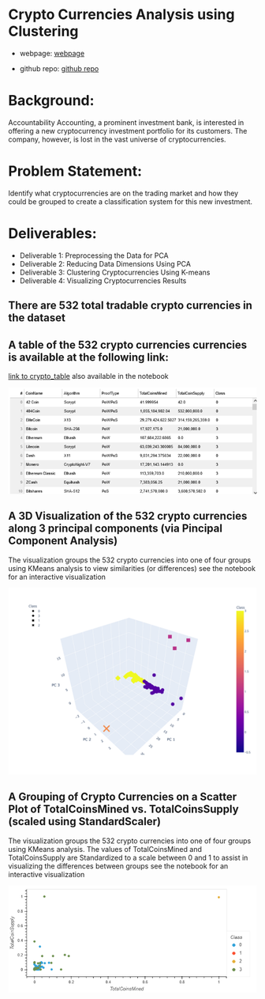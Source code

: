 # Crypto Currencies Analysis using Clustering

* webpage: [webpage](https://jamie-miller-rva.github.io/Cryptocurrencies/)

* github repo: [github repo](https://github.com/jamie-miller-rva/Cryptocurrencies)


# Background:
Accountability Accounting, a prominent investment bank, is interested in offering a new cryptocurrency investment portfolio for its customers. The company, however, is lost in the vast universe of cryptocurrencies. 

# Problem Statement:
Identify what cryptocurrencies are on the trading market and how they could be grouped to create a classification system for this new investment.

# Deliverables:
* Deliverable 1: Preprocessing the Data for PCA
* Deliverable 2: Reducing Data Dimensions Using PCA
* Deliverable 3: Clustering Cryptocurrencies Using K-means
* Deliverable 4: Visualizing Cryptocurrencies Results

## There are 532 total tradable crypto currencies in the dataset

## A table of the 532 crypto currencies currencies is available at the following link:
[link to crypto_table](https://jamie-miller-rva.github.io/crypto_table/)
also available in the notebook

![crypto_table](./Images/Crypto_table.png)


## A 3D Visualization of the 532 crypto currencies along 3 principal components (via Pincipal Component Analysis)
The visualization groups the 532 crypto currencies into one of four groups using KMeans analysis to view similarities (or differences)
see the notebook for an interactive visualization

![crypto_in_3d](./Images/fig1.svg)

## A Grouping of Crypto Currencies on a Scatter Plot of TotalCoinsMined vs. TotalCoinsSupply (scaled using StandardScaler)
The visualization groups the 532 crypto currencies into one of four groups using KMeans analysis. The values of TotalCoinsMined and TotalCoinsSupply are Standardized to a scale between 0 and 1 to assist in visualizing the differences between groups
see the notebook for an interactive visualization

![crypto scatterplot](./Images/Crypto_ScatterPlot.png)

